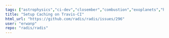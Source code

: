 ```yaml
---
tags: ["astrophysics","ci-dev","closember","combustion","exoplanets","hitemp","hitran","infrared","plasma","plasma-physics","radiation","spectra","spectroscopy","todo"]
title: "Setup Caching on Travis-CI"
html_url: "https://github.com/radis/radis/issues/296"
user: "erwanp"
repo: "radis/radis"
---
```


